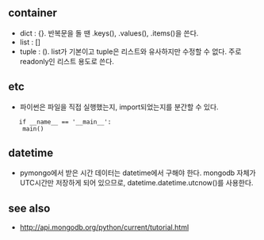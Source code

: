 ## container

 * dict : {}. 반복문을 돌 땐 .keys(), .values(), .items()을 쓴다.
 * list : []
 * tuple : (). list가 기본이고 tuple은 리스트와 유사하지만 수정할 수 없다. 주로 readonly인 리스트 용도로 쓴다.

## etc

 * 파이썬은 파일을 직접 실행했는지, import되었는지를 분간할 수 있다.
```
   if __name__ == '__main__':
    main()
```

## datetime

 * pymongo에서 받은 시간 데이터는 datetime에서 구해야 한다. mongodb 자체가 UTC시간만 저장하게 되어 있으므로, datetime.datetime.utcnow()를 사용한다.

## see also

 * http://api.mongodb.org/python/current/tutorial.html